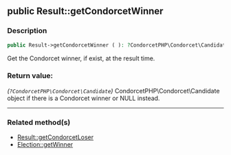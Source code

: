 ## public Result::getCondorcetWinner

### Description    

```php
public Result->getCondorcetWinner ( ): ?CondorcetPHP\Condorcet\Candidate
```

Get the Condorcet winner, if exist, at the result time.
    

### Return value:   

*(```?CondorcetPHP\Condorcet\Candidate```)* CondorcetPHP\Condorcet\Candidate object if there is a Condorcet winner or NULL instead.


---------------------------------------

### Related method(s)      

* [Result::getCondorcetLoser](../Result%20Class/public%20Result--getCondorcetLoser.md)    
* [Election::getWinner](../Election%20Class/public%20Election--getWinner.md)    
